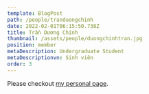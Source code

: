 ```yaml
---
template: BlogPost
path: /people/tranduongchinh
date: 2022-02-01T06:15:50.738Z
title: Trần Dương Chính
thumbnail: /assets/people/duongchinhtran.jpg
position: member
metaDescription: Undergraduate Student
metaDescriptionvn: Sinh viên
order: 3
---
```


Please checkout [my personal page](https://www.linkedin.com/in/tdc296/).
